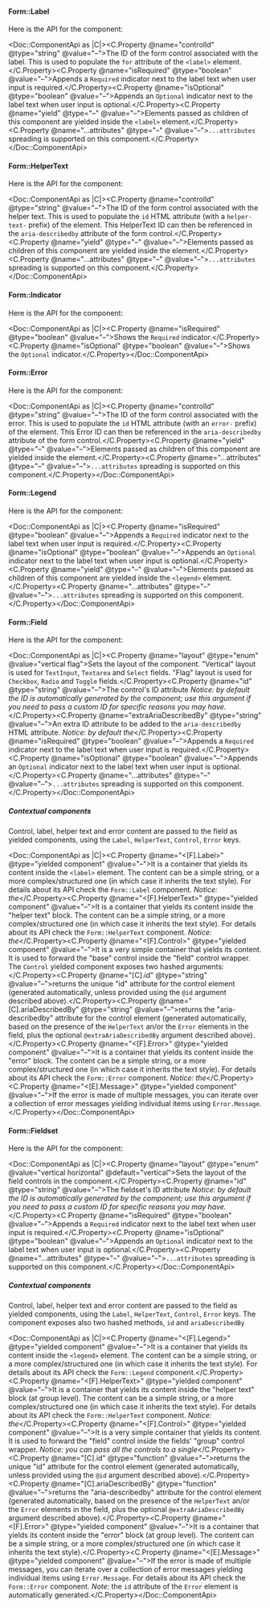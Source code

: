 #### Form::Label

Here is the API for the component:

<Doc::ComponentApi as |C|><C.Property @name="controlId" @type="string" @value="–">The ID of the form control associated with the label. This is used to populate the `for` attribute of the `<label>` element.</C.Property><C.Property @name="isRequired" @type="boolean" @value="–">Appends a `Required` indicator next to the label text when user input is required.</C.Property><C.Property @name="isOptional" @type="boolean" @value="–">Appends an `Optional` indicator next to the label text when user input is optional.</C.Property><C.Property @name="yield" @type="–" @value="–">Elements passed as children of this component are yielded inside the `<label>` element.</C.Property><C.Property @name="...attributes" @type="–" @value="–">`...attributes` spreading is supported on this component.</C.Property></Doc::ComponentApi>

#### Form::HelperText

Here is the API for the component:

<Doc::ComponentApi as |C|><C.Property @name="controlId" @type="string" @value="–">The ID of the form control associated with the helper text. This is used to populate the `id` HTML attribute (with a `helper-text-` prefix) of the element. This HelperText ID can then be referenced in the `aria-describedby` attribute of the form control.</C.Property><C.Property @name="yield" @type="–" @value="–">Elements passed as children of this component are yielded inside the element.</C.Property><C.Property @name="...attributes" @type="–" @value="–">`...attributes` spreading is supported on this component.</C.Property></Doc::ComponentApi>

#### Form::Indicator

Here is the API for the component:

<Doc::ComponentApi as |C|><C.Property @name="isRequired" @type="boolean" @value="–">Shows the `Required` indicator.</C.Property><C.Property @name="isOptional" @type="boolean" @value="–">Shows the `Optional` indicator.</C.Property></Doc::ComponentApi>

#### Form::Error

Here is the API for the component:

<Doc::ComponentApi as |C|><C.Property @name="controlId" @type="string" @value="–">The ID of the form control associated with the error. This is used to populate the `id` HTML attribute (with an `error-` prefix) of the element. This Error ID can then be referenced in the `aria-describedby` attribute of the form control.</C.Property><C.Property @name="yield" @type="–" @value="–">Elements passed as children of this component are yielded inside the element.</C.Property><C.Property @name="...attributes" @type="–" @value="–">`...attributes` spreading is supported on this component.</C.Property></Doc::ComponentApi>

#### Form::Legend

Here is the API for the component:

<Doc::ComponentApi as |C|><C.Property @name="isRequired" @type="boolean" @value="–">Appends a `Required` indicator next to the label text when user input is required.</C.Property><C.Property @name="isOptional" @type="boolean" @value="–">Appends an `Optional` indicator next to the label text when user input is optional.</C.Property><C.Property @name="yield" @type="–" @value="–">Elements passed as children of this component are yielded inside the `<legend>` element.</C.Property><C.Property @name="...attributes" @type="–" @value="–">`...attributes` spreading is supported on this component.</C.Property></Doc::ComponentApi>

#### Form::Field

Here is the API for the component:

<Doc::ComponentApi as |C|><C.Property @name="layout" @type="enum" @value="vertical flag">Sets the layout of the component. "Vertical" layout is used for `TextInput`, `Textarea` and `Select` fields. "Flag" layout is used for `Checkbox`, `Radio` and `Toggle` fields.</C.Property><C.Property @name="id" @type="string" @value="–">The control's ID attribute _Notice: by default the ID is automatically generated by the component; use this argument if you need to pass a custom ID for specific reasons you may have._</C.Property><C.Property @name="extraAriaDescribedBy" @type="string" @value="–">An extra ID attribute to be added to the `aria-describedby` HTML attribute. _Notice: by default the_</C.Property><C.Property @name="isRequired" @type="boolean" @value="–">Appends a `Required` indicator next to the label text when user input is required.</C.Property><C.Property @name="isOptional" @type="boolean" @value="–">Appends an `Optional` indicator next to the label text when user input is optional.</C.Property><C.Property @name="...attributes" @type="–" @value="–">`...attributes` spreading is supported on this component.</C.Property></Doc::ComponentApi>

##### Contextual components

Control, label, helper text and error content are passed to the field as yielded components, using the `Label`, `HelperText`, `Control`, `Error` keys.

<Doc::ComponentApi as |C|><C.Property @name="<[F].Label>" @type="yielded component" @value="–">It is a container that yields its content inside the `<label>` element. The content can be a simple string, or a more complex/structured one (in which case it inherits the text style). For details about its API check the `Form::Label` component. _Notice: the_</C.Property><C.Property @name="<[F].HelperText>" @type="yielded component" @value="–">It is a container that yields its content inside the "helper text" block. The content can be a simple string, or a more complex/structured one (in which case it inherits the text style). For details about its API check the `Form::HelperText` component. _Notice: the_</C.Property><C.Property @name="<[F].Control>" @type="yielded component" @value="–">It is a very simple container that yields its content. It is used to forward the "base" control inside the "field" control wrapper. The `Control` yielded component exposes two hashed arguments:</C.Property><C.Property @name="[C].id" @type="string" @value="–">returns the unique "id" attribute for the control element (generated automatically, unless provided using the `@id` argument described above).</C.Property><C.Property @name="[C].ariaDescribedBy" @type="string" @value="–">returns the "aria-describedby" attribute for the control element (generated automatically, based on the presence of the `HelperText` an/or the `Error` elements in the field, plus the optional `@extraAriaDescribedBy` argument described above).</C.Property><C.Property @name="<[F].Error>" @type="yielded component" @value="–">It is a container that yields its content inside the "error" block. The content can be a simple string, or a more complex/structured one (in which case it inherits the text style). For details about its API check the `Form::Error` component. _Notice: the_</C.Property><C.Property @name="<[E].Message>" @type="yielded component" @value="–">If the error is made of multiple messages, you can iterate over a collection of error messages yielding individual items using `Error.Message`.</C.Property></Doc::ComponentApi>

#### Form::Fieldset

Here is the API for the component:

<Doc::ComponentApi as |C|><C.Property @name="layout" @type="enum" @value="vertical horizontal" @default="vertical">Sets the layout of the field controls in the component.</C.Property><C.Property @name="id" @type="string" @value="–">The fieldset's ID attribute _Notice: by default the ID is automatically generated by the component; use this argument if you need to pass a custom ID for specific reasons you may have._</C.Property><C.Property @name="isRequired" @type="boolean" @value="–">Appends a `Required` indicator next to the label text when user input is required.</C.Property><C.Property @name="isOptional" @type="boolean" @value="–">Appends an `Optional` indicator next to the label text when user input is optional.</C.Property><C.Property @name="...attributes" @type="–" @value="–">`...attributes` spreading is supported on this component.</C.Property></Doc::ComponentApi>

##### Contextual components

Control, label, helper text and error content are passed to the field as yielded components, using the `Label`, `HelperText`, `Control`, `Error` keys. The component exposes also two hashed methods, `id` and `ariaDescribedBy`

<Doc::ComponentApi as |C|><C.Property @name="<[F].Legend>" @type="yielded component" @value="–">It is a container that yields its content inside the `<legend>` element. The content can be a simple string, or a more complex/structured one (in which case it inherits the text style). For details about its API check the `Form::Legend` component.</C.Property><C.Property @name="<[F].HelperText>" @type="yielded component" @value="–">It is a container that yields its content inside the "helper text" block (at group level). The content can be a simple string, or a more complex/structured one (in which case it inherits the text style). For details about its API check the `Form::HelperText` component. _Notice: the_</C.Property><C.Property @name="<[F].Control>" @type="yielded component" @value="–">It is a very simple container that yields its content. It is used to forward the "field" control inside the fields' "group" control wrapper. _Notice: you can pass all the controls to a single_</C.Property><C.Property @name="[C].id" @type="function" @value="–">returns the unique "id" attribute for the control element (generated automatically, unless provided using the `@id` argument described above).</C.Property><C.Property @name="[C].ariaDescribedBy" @type="function" @value="–">returns the "aria-describedby" attribute for the control element (generated automatically, based on the presence of the `HelperText` an/or the `Error` elements in the field, plus the optional `@extraAriaDescribedBy` argument described above).</C.Property><C.Property @name="<[F].Error>" @type="yielded component" @value="–">It is a container that yields its content inside the "error" block (at group level). The content can be a simple string, or a more complex/structured one (in which case it inherits the text style).</C.Property><C.Property @name="<[E].Message>" @type="yielded component" @value="–">If the error is made of multiple messages, you can iterate over a collection of error messages yielding individual items using `Error.Message`. For details about its API check the `Form::Error` component. _Note:_ the `id` attribute of the `Error` element is automatically generated.</C.Property></Doc::ComponentApi>